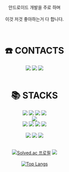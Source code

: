 <div align=center>
  <p>
    안드로이드 개발을 주로 하며<br><br>
    이것 저것 좋아하는거 다 합니다.
  </p>
  <br>
  
</div>

<div align=center><h1>☎️ CONTACTS</h1></div>

<div align=center>
  <a href="https://sangyoon98.tistory.com/"><img src="https://img.shields.io/badge/tistory-000000?style=for-the-badge&logo=tistory&logoColor=white&link=https://sangyoon98.tistory.com/" /></a>
  <a href="mailto:qlrqod123123@naver.com"><img src="https://img.shields.io/badge/naver-03C75A?style=for-the-badge&logo=naver&logoColor=white&link=mailto:qlrqod123123@gmail.com" /></a>
  <a href="mailto:qlrqod123123@gmail.com"><img src="https://img.shields.io/badge/gmail-d14836?style=for-the-badge&logo=Gmail&logoColor=white&link=mailto:qlrqod123123@gmail.com" /></a>
</div>

<br>
 
<div align=center><h1>📚 STACKS</h1></div>

<div align=center>
  <img src="https://img.shields.io/badge/android-3DDC84?style=for-the-badge&logo=android&logoColor=white">
  <img src="https://img.shields.io/badge/jetpackcompose-4285F4?style=for-the-badge&logo=jetpackcompose&logoColor=white">
  <img src="https://img.shields.io/badge/java-007396?style=for-the-badge&logo=java&logoColor=white">
  <img src="https://img.shields.io/badge/kotlin-7F52FF?style=for-the-badge&logo=kotlin&logoColor=white">
  <br>
  
  <!--<img src="https://img.shields.io/badge/ios-000000?style=for-the-badge&logo=ios&logoColor=white">-->
  <!--<img src="https://img.shields.io/badge/swift-F05138?style=for-the-badge&logo=swift&logoColor=white">-->
  <!--<img src="https://img.shields.io/badge/flutter-02569B?style=for-the-badge&logo=flutter&logoColor=white">-->
  <img src="https://img.shields.io/badge/firebase-FFCA28?style=for-the-badge&logo=firebase&logoColor=white">
  <br>
  
  <img src="https://img.shields.io/badge/html5-E34F26?style=for-the-badge&logo=html5&logoColor=white">
  <img src="https://img.shields.io/badge/css-1572B6?style=for-the-badge&logo=css3&logoColor=white">
  <img src="https://img.shields.io/badge/javascript-F7DF1E?style=for-the-badge&logo=javascript&logoColor=black">
  <!--<img src="https://img.shields.io/badge/react-61DAFB?style=for-the-badge&logo=react&logoColor=black">-->
  <img src="https://img.shields.io/badge/vue.js-4FC08D?style=for-the-badge&logo=vue.js&logoColor=white">
  <br>
  
  <!--<img src="https://img.shields.io/badge/spring-6DB33F?style=for-the-badge&logo=spring&logoColor=white">-->
  <!--<img src="https://img.shields.io/badge/node.js-339933?style=for-the-badge&logo=Node.js&logoColor=white">-->
  <!--<img src="https://img.shields.io/badge/express-000000?style=for-the-badge&logo=express&logoColor=white">-->
  <!--<img src="https://img.shields.io/badge/mysql-4479A1?style=for-the-badge&logo=mysql&logoColor=white">-->
  <!--<img src="https://img.shields.io/badge/postgresql-4169E1?style=for-the-badge&logo=postgresql&logoColor=white">-->
  <br>
  
  <img src="https://img.shields.io/badge/github-181717?style=for-the-badge&logo=github&logoColor=white">
  <img src="https://img.shields.io/badge/bitbucket-0052CC?style=for-the-badge&logo=bitbucket&logoColor=white">
  <img src="https://img.shields.io/badge/git-F05032?style=for-the-badge&logo=git&logoColor=white">
</div>

<br>
<br>

<div align=center>
  <a href="https://solved.ac/qlrqod123123"><img src="http://mazassumnida.wtf/api/v2/generate_badge?boj=qlrqod123123" alt="Solved.ac 프로필" /></a>
  <img src="http://mazandi.herokuapp.com/api?handle=qlrqod123123&theme=warm"/>
  <br>
  <br>
  <a href="https://github.com/anuraghazra/github-readme-stats"><img src="https://github-readme-stats.vercel.app/api/top-langs/?username=Sangyoon98&layout=compact" alt="Top Langs" /></a>
</div>
